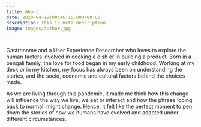 ```yaml
---
title: About
date: 2020-04-19T08:46:10.000+00:00
description: This is meta description
image: images/author.jpg

---
```

Gastronome and a User Experience Researcher who loves to explore the human factors involved in cooking a dish or in building a product. Born in a bengali family, the love for food began in my early childhood. Working at my desk or in my kitchen, my focus has always been on understanding the stories, and the socio, economic and cultural factors behind the choices made. 

As we are living through this pandemic, it made me think how this change will influence the way we live, we eat or interact and how the phrase 'going back to normal' might change. Hence, it felt like the perfect moment to pen down the stories of how we humans have evolved and adapted under different circumstances.